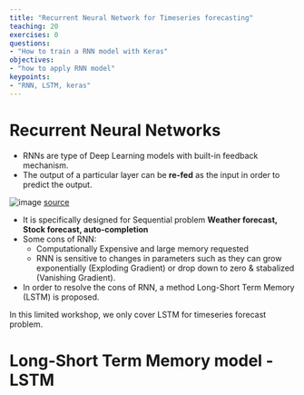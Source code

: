 ```yaml
---
title: "Recurrent Neural Network for Timeseries forecasting"
teaching: 20
exercises: 0
questions:
- "How to train a RNN model with Keras"
objectives:
- "how to apply RNN model"
keypoints:
- "RNN, LSTM, keras"
---
```

# Recurrent Neural Networks
- RNNs are type of Deep Learning models with built-in feedback mechanism. 
- The output of a particular layer can be **re-fed** as the input in order to predict the output. 

![image](https://user-images.githubusercontent.com/43855029/132886824-3c84c35a-4c2d-4c0e-9529-16e3c4f0a0fe.png)
[source](https://www.simplilearn.com/tutorials/deep-learning-tutorial/rnn)

- It is specifically designed for Sequential problem **Weather forecast, Stock forecast, auto-completion**
- Some cons of RNN: 
    - Computationally Expensive and large memory requested
    - RNN is sensitive to changes in parameters such as they can grow exponentially (Exploding Gradient) or drop down to zero & stabalized (Vanishing Gradient).
- In order to resolve the cons of RNN, a method Long-Short Term Memory (LSTM) is proposed.

In this limited workshop, we only cover LSTM for timeseries forecast problem.

# Long-Short Term Memory model - LSTM

